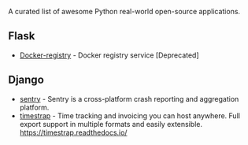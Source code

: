 A curated list of awesome Python real-world open-source applications.

## Flask
* [Docker-registry](https://github.com/docker/docker-registry) - Docker registry service [Deprecated]

## Django
* [sentry](https://github.com/getsentry/sentry) - Sentry is a cross-platform crash reporting and aggregation platform.
* [timestrap](https://github.com/overshard/timestrap) - Time tracking and invoicing you can host anywhere. Full export support in multiple formats and easily extensible. https://timestrap.readthedocs.io/
